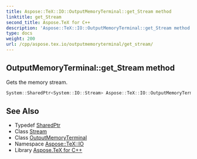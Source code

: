 ```yaml
---
title: Aspose::TeX::IO::OutputMemoryTerminal::get_Stream method
linktitle: get_Stream
second_title: Aspose.TeX for C++
description: 'Aspose::TeX::IO::OutputMemoryTerminal::get_Stream method. Gets the memory stream in C++.'
type: docs
weight: 200
url: /cpp/aspose.tex.io/outputmemoryterminal/get_stream/
---
```

## OutputMemoryTerminal::get_Stream method


Gets the memory stream.

```cpp
System::SharedPtr<System::IO::Stream> Aspose::TeX::IO::OutputMemoryTerminal::get_Stream() const
```

## See Also

* Typedef [SharedPtr](../../../system/sharedptr/)
* Class [Stream](../../../system.io/stream/)
* Class [OutputMemoryTerminal](../)
* Namespace [Aspose::TeX::IO](../../)
* Library [Aspose.TeX for C++](../../../)

